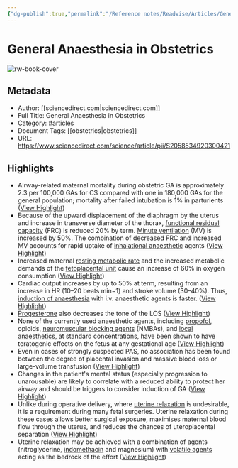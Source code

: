 ```yaml
---
{"dg-publish":true,"permalink":"/Reference notes/Readwise/Articles/General Anaesthesia in Obstetrics/"}
---
```


# General Anaesthesia in Obstetrics

![rw-book-cover](https://ars.els-cdn.com/content/image/1-s2.0-S2058534920X00059-cov150h.gif)

## Metadata
- Author: [[sciencedirect.com\|sciencedirect.com]]
- Full Title: General Anaesthesia in Obstetrics
- Category: #articles
- Document Tags: [[obstetrics\|obstetrics]] 
- URL: https://www.sciencedirect.com/science/article/pii/S2058534920300421

## Highlights
- Airway-related maternal mortality during obstetric GA is approximately 2.3 per 100,000 GAs for CS compared with one in 180,000 GAs for the general population; mortality after failed intubation is 1% in parturients ([View Highlight](https://read.readwise.io/read/01gs9h5gn0dz0hje6pdv2ss8d1))
- Because of the upward displacement of the diaphragm by the uterus and increase in transverse diameter of the thorax, [functional residual capacity](https://www.sciencedirect.com/topics/medicine-and-dentistry/functional-residual-capacity) (FRC) is reduced 20% by term. [Minute ventilation](https://www.sciencedirect.com/topics/medicine-and-dentistry/respiratory-minute-volume) (MV) is increased by 50%. The combination of decreased FRC and increased MV accounts for rapid uptake of [inhalational anaesthetic](https://www.sciencedirect.com/topics/medicine-and-dentistry/inhalational-anaesthetic) agents ([View Highlight](https://read.readwise.io/read/01gs9hw9p9v63jay0ycad974h5))
- Increased maternal [resting metabolic rate](https://www.sciencedirect.com/topics/medicine-and-dentistry/resting-metabolic-rate) and the increased metabolic demands of the [fetoplacental unit](https://www.sciencedirect.com/topics/medicine-and-dentistry/fetoplacental-unit) cause an increase of 60% in oxygen consumption ([View Highlight](https://read.readwise.io/read/01gs9hx16s5zfecrrw7208taqr))
- Cardiac output increases by up to 50% at term, resulting from an increase in HR (10–20 beats min−1) and stroke volume (30–40%). Thus, [induction of anaesthesia](https://www.sciencedirect.com/topics/medicine-and-dentistry/induction-of-anesthesia) with i.v. anaesthetic agents is faster. ([View Highlight](https://read.readwise.io/read/01gs9hykxct7tjkyv8mn4sc998))
- [Progesterone](https://www.sciencedirect.com/topics/medicine-and-dentistry/progesterone) also decreases the tone of the LOS ([View Highlight](https://read.readwise.io/read/01gs9j79egamzy3zg59j05zqpk))
- None of the currently used anaesthetic agents, including [propofol](https://www.sciencedirect.com/topics/medicine-and-dentistry/propofol), opioids, [neuromuscular blocking agents](https://www.sciencedirect.com/topics/medicine-and-dentistry/neuromuscular-blocking-agent) (NMBAs), and [local anaesthetics](https://www.sciencedirect.com/topics/medicine-and-dentistry/spinal-anaesthesia), at standard concentrations, have been shown to have teratogenic effects on the fetus at any gestational age ([View Highlight](https://read.readwise.io/read/01gs9j8x7jr3bgkfz4tp5jrhwm))
- Even in cases of strongly suspected PAS, no association has been found between the degree of placental invasion and massive blood loss or large-volume transfusion ([View Highlight](https://read.readwise.io/read/01gs9q1k0d0x3ajw59qxm6qvwd))
- Changes in the patient's mental status (especially progression to unarousable) are likely to correlate with a reduced ability to protect her airway and should be triggers to consider induction of GA ([View Highlight](https://read.readwise.io/read/01gs9q448t40yymc68b8sw61rg))
- Unlike during operative delivery, where [uterine relaxation](https://www.sciencedirect.com/topics/medicine-and-dentistry/uterus-relaxation) is undesirable, it is a requirement during many fetal surgeries. Uterine relaxation during these cases allows better surgical exposure, maximises maternal blood flow through the uterus, and reduces the chances of uteroplacental separation ([View Highlight](https://read.readwise.io/read/01gs9qaeev04csdrd5dy3279nd))
- Uterine relaxation may be achieved with a combination of agents (nitroglycerine, [indomethacin](https://www.sciencedirect.com/topics/medicine-and-dentistry/indometacin) and magnesium) with [volatile agents](https://www.sciencedirect.com/topics/medicine-and-dentistry/volatile-agent) acting as the bedrock of the effort ([View Highlight](https://read.readwise.io/read/01gs9qbq6ee3sq1er6v85sg57g))
